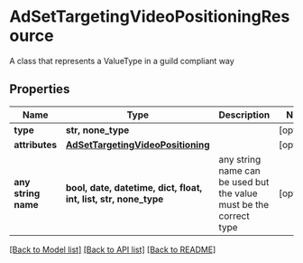 # AdSetTargetingVideoPositioningResource

A class that represents a ValueType in a guild compliant way

## Properties
Name | Type | Description | Notes
------------ | ------------- | ------------- | -------------
**type** | **str, none_type** |  | [optional] 
**attributes** | [**AdSetTargetingVideoPositioning**](AdSetTargetingVideoPositioning.md) |  | [optional] 
**any string name** | **bool, date, datetime, dict, float, int, list, str, none_type** | any string name can be used but the value must be the correct type | [optional]

[[Back to Model list]](../README.md#documentation-for-models) [[Back to API list]](../README.md#documentation-for-api-endpoints) [[Back to README]](../README.md)


